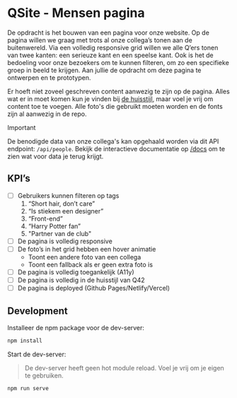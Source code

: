 # QSite - Mensen pagina

De opdracht is het bouwen van een pagina voor onze website. Op de pagina willen we graag met trots al onze collega’s tonen aan de buitenwereld. Via een volledig responsive grid willen we alle Q’ers tonen van twee kanten: een serieuze kant en een speelse kant. Ook is het de bedoeling voor onze bezoekers om te kunnen filteren, om zo een specifieke groep in beeld te krijgen. Aan jullie de opdracht om deze pagina te ontwerpen en te prototypen.

Er hoeft niet zoveel geschreven content aanwezig te zijn op de pagina. Alles wat er in moet komen kun je vinden bij [de huisstijl](./huisstijl.md), maar voel je vrij om content toe te voegen. Alle foto's die gebruikt moeten worden en de fonts zijn al aanwezig in de repo.

> [!IMPORTANT]
> De benodigde data van onze collega's kan opgehaald worden via dit API endpoint: `/api/people`. Bekijk de interactieve documentatie op [/docs](http://localhost:3000/docs) om te zien wat voor data je terug krijgt.

## KPI’s

- [ ] Gebruikers kunnen filteren op tags
  1. “Short hair, don’t care”
  2. “Is stiekem een designer”
  3. “Front-end”
  4. “Harry Potter fan”
  5. "Partner van de club"
- [ ] De pagina is volledig responsive
- [ ] De foto’s in het grid hebben een hover animatie
  - Toont een andere foto van een collega
  - Toont een fallback als er geen extra foto is
- [ ] De pagina is volledig toegankelijk (A11y)
- [ ] De pagina is volledig in de huisstijl van Q42
- [ ] De pagina is deployed (Github Pages/Netlify/Vercel)

## Development

Installeer de npm package voor de dev-server:

```bash
npm install
```

Start de dev-server:

> De dev-server heeft geen hot module reload. Voel je vrij om je eigen te gebruiken.

```bash
npm run serve
```
